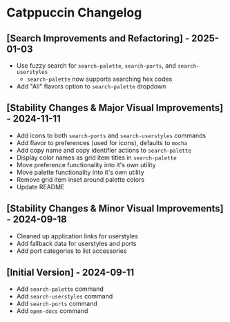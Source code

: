 # Catppuccin Changelog

## [Search Improvements and Refactoring] - 2025-01-03

- Use fuzzy search for `search-palette`, `search-ports`, and `search-userstyles`
  - `search-palette` now supports searching hex codes
- Add "All" flavors option to `search-palette` dropdown

## [Stability Changes & Major Visual Improvements] - 2024-11-11

- Add icons to both `search-ports` and `search-userstyles` commands
- Add flavor to preferences (used for icons), defaults to `mocha`
- Add copy name and copy identifier actions to `search-palette`
- Display color names as grid item titles in `search-palette`
- Move preference functionality into it's own utility
- Move palette functionality into it's own utility
- Remove grid item inset around palette colors
- Update README

## [Stability Changes & Minor Visual Improvements] - 2024-09-18

- Cleaned up application links for userstyles
- Add fallback data for userstyles and ports
- Add port categories to list accessories

## [Initial Version] - 2024-09-11

- Add `search-palette` command
- Add `search-userstyles` command
- Add `search-ports` command
- Add `open-docs` command
